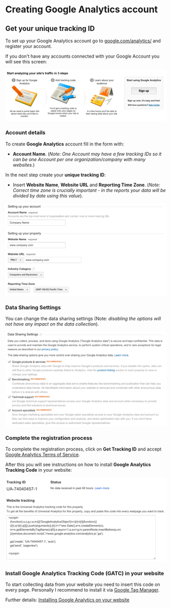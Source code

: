 # Creating Google Analytics account

## Get your unique tracking ID

To set up your Google Analytics account go to [google.com/analytics/](http://www.google.com/analytics/) and register your account.

If you don't have any accounts connected with your Google Account you will see this screen:

![Google Analytics account create](google_analytics.png)

### Account details

To create **Google Analytics** account fill in the form with:

- **Account Name**. (*Note: One Account may have a few tracking IDs so it can be one Account per one organization/company with many websites.*)

In the next step create your **unique tracking ID**:

- Insert **Website Name**, **Website URL** and **Reporting Time Zone**. (*Note: Correct time zone is crucially important - in the reports your data will be divided by date using this value*).

![Google Analytics account configuration](google_analytics_configuration.png)

### Data Sharing Settings

You can change the data sharing settings (Note: *disabling the options will not have any impact on the data collection*).

![Google Analytics data sharing settings](google_analytics_data_sharing.png)

### Complete the registration process

To complete the registration process, click on **Get Tracking ID** and accept [Google Analytics Terms of Service](http://www.google.pl/analytics/terms/).

After this you will see instructions on how to install **Google Analytics Tracking Code** in your website:

![Google Analytics install](google_analytics_gatc.png)
### Install Google Analytics Tracking Code (GATC) in your website

To start collecting data from your website you need to insert this code on every page. Personally I recommend to install it via [Google Tag Manager](https://tagmanager.google.com).

Further details:
[Installing Google Analytics on your website](chapter1/installinggoogleanalytics_on_website_md_md_md.md)
